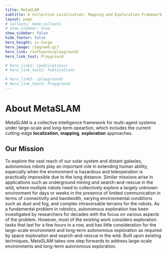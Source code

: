 ```yaml
---
title: MetaSLAM
subtitle: A Collective Localization, Mapping and Exploration Framework for Long-term and Large-scale Multi-Agent System
layout: page
# callouts: home_callouts
# show_sidebar: true
show_sidebar: false
hide_footer: false
hero_height: is-large
hero_image: /img/web.gif
hero_link: /softwares/playground/
hero_link_text: Playground

# hero_link2: /publications/
# hero_link_text2: Publications

# hero_link3: /playground/
# hero_link_text3: Playground
---
```


# About MetaSLAM

MetaSLAM is a collective intelligence framework for multi-agent systems under large-scale and long-term opeartion, which includes the current cutting-edge **localization**, **mapping**, **exploration** approaches.
 <!-- MetaSLAM is also a joint organization to leverage the top researchers within **field robotics** domain, and extending the current boundaries for real-world robotic applications. -->
<!-- We are combined with the top-researchers abround the world, [Carnegie Mellon University](https://www.cmu.edu/),  -->

## Our Mission
To explore the vast reach of our solar system and distant galaxies, autonomous robots play an important role in extending human ability, especially when the environment is hazardous and teleoperation is practically impossible due to the long distance. Similar missions arise in applications such as underground mining and search-and-rescue in the wild, where multiple robots need to collectively explore a largely unknown environment for days or weeks in the presence of limited communication in terms of connectivity and bandwidth, varying environmental conditions such as dust and fog, and complex intraversable terrains for the robots. As a fundamental problem in robotics, autonomous exploration has been investigated by researchers for decades with the focus on various aspects of the problem. However, most of the existing work considers exploration tasks that last for a few hours in a row, and has little consideration for the large-scale environment and long-term autonomous exploration as required by space exploration and search-and-rescue in the wild. Built upon existing techniques, MetaSLAM takes one step forwards to address large-scale environments and long-term autonomous exploration.

<!-- # Highlights
{% assign posts = site.posts | where:"categories","highlights" %}
<div class="columns is-multiline">
    {% for post in posts %}
    <div class="column is-4-desktop is-6-tablet">
        {% include post-card.html %}
    </div>
    {% endfor %}
</div> -->

